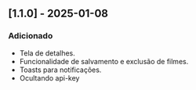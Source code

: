 ## [1.1.0] - 2025-01-08
### Adicionado
- Tela de detalhes.
- Funcionalidade de salvamento e exclusão de filmes.
- Toasts para notificações.
- Ocultando api-key

